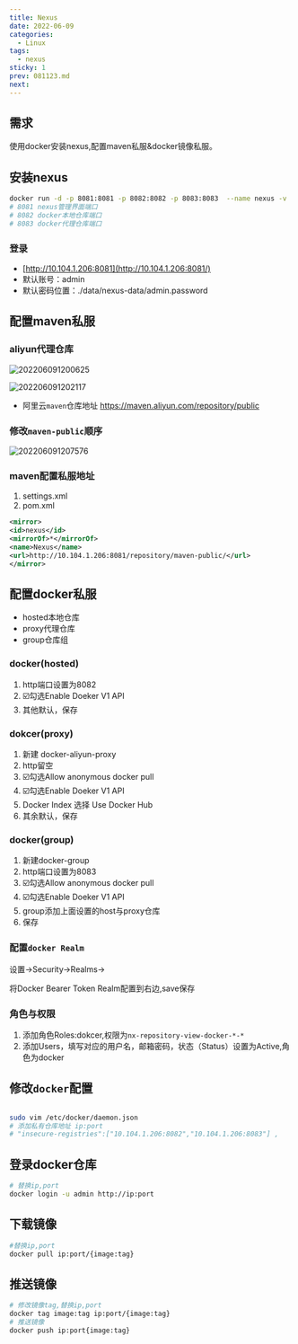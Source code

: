 ```yaml
---
title: Nexus
date: 2022-06-09
categories:
  - Linux
tags:
  - nexus
sticky: 1
prev: 081123.md
next:
---
```




<!-- more -->

## 需求

使用docker安装nexus,配置maven私服&docker镜像私服。

## 安装nexus

```bash
docker run -d -p 8081:8081 -p 8082:8082 -p 8083:8083  --name nexus -v ./data/nexus-data:/nexus-data sonatype/nexus3
# 8081 nexus管理界面端口
# 8082 docker本地仓库端口
# 8083 docker代理仓库端口
```

### 登录

- [http://10.104.1.206:8081](http://10.104.1.206:8081/)
- 默认账号：admin
- 默认密码位置：./data/nexus-data/admin.password

## 配置maven私服

### aliyun代理仓库

![202206091200625](https://fastly.jsdelivr.net/gh/qbmzc/images/2022/202206091200625.png)

![202206091202117](https://fastly.jsdelivr.net/gh/qbmzc/images/2022/202206091202117.png)

- 阿里云`maven`仓库地址
https://maven.aliyun.com/repository/public

### 修改`maven-public`顺序

![202206091207576](https://fastly.jsdelivr.net/gh/qbmzc/images/2022/202206091207576.png)

### maven配置私服地址

1. settings.xml
2. pom.xml

```xml
<mirror>
<id>nexus</id>
<mirrorOf>*</mirrorOf>
<name>Nexus</name>
<url>http://10.104.1.206:8081/repository/maven-public/</url>
</mirror>
```


## 配置docker私服

- hosted本地仓库
- proxy代理仓库
- group仓库组

### docker(hosted)

1. http端口设置为8082
2. ☑️勾选Enable Doeker V1 API
3. 其他默认，保存

### dokcer(proxy)

1. 新建 docker-aliyun-proxy
2. http留空
3. ☑️勾选Allow anonymous docker pull
4. ☑️勾选Enable Doeker V1 API
5. Docker Index 选择 Use Docker Hub
6. 其余默认，保存

### docker(group)

1. 新建docker-group
2. http端口设置为8083
3. ☑️勾选Allow anonymous docker pull
4. ☑️勾选Enable Doeker V1 API
5. group添加上面设置的host与proxy仓库
6. 保存

### 配置`docker Realm`

设置->Security->Realms->

将Docker Bearer Token Realm配置到右边,save保存

### 角色与权限

1. 添加角色Roles:dokcer,权限为`nx-repository-view-docker-*-*`
2. 添加Users，填写对应的用户名，邮箱密码，状态（Status）设置为Active,角色为docker

## 修改`docker`配置


```bash

sudo vim /etc/docker/daemon.json
# 添加私有仓库地址 ip:port
# "insecure-registries":["10.104.1.206:8082","10.104.1.206:8083"] ,
```

## 登录docker仓库

```bash
# 替换ip,port
docker login -u admin http://ip:port

```

## 下载镜像

```bash
#替换ip,port
docker pull ip:port/{image:tag}
```

## 推送镜像

```bash
# 修改镜像tag,替换ip,port
docker tag image:tag ip:port/{image:tag}
# 推送镜像
docker push ip:port{image:tag}
```